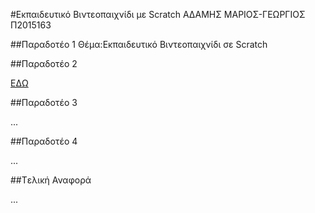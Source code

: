 ﻿#Εκπαιδευτικό Βιντεοπαιχνίδι με Scratch
ΑΔΑΜΗΣ ΜΑΡΙΟΣ-ΓΕΩΡΓΙΟΣ Π2015163


##Παραδοτέο 1
Θέμα:Εκπαιδευτικό Βιντεοπαιχνίδι σε Scratch <br>

##Παραδοτέο 2

[ΕΔΩ](https://github.com/courses-ionio/hci/blob/master/projects_2016/P2015163/paradoteo_2/README.md)

##Παραδοτέο 3

...

##Παραδοτέο 4

...

##Tελική Αναφορά

...